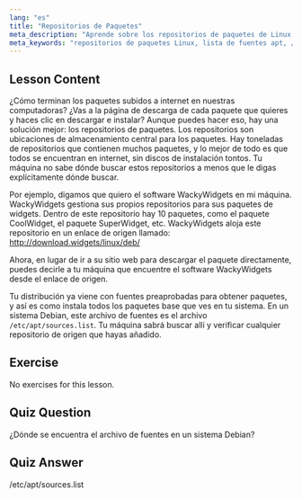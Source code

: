 ```yaml
---
lang: "es"
title: "Repositorios de Paquetes"
meta_description: "Aprende sobre los repositorios de paquetes de Linux y cómo gestionan el software. Descubre cómo encontrar y añadir fuentes de paquetes como /etc/apt/sources.list para una fácil instalación."
meta_keywords: "repositorios de paquetes Linux, lista de fuentes apt, /etc/apt/sources.list, paquetes Linux, Linux para principiantes, tutorial de Linux, gestión de paquetes"
---
```


## Lesson Content

¿Cómo terminan los paquetes subidos a internet en nuestras computadoras? ¿Vas a la página de descarga de cada paquete que quieres y haces clic en descargar e instalar? Aunque puedes hacer eso, hay una solución mejor: los repositorios de paquetes. Los repositorios son ubicaciones de almacenamiento central para los paquetes. Hay toneladas de repositorios que contienen muchos paquetes, y lo mejor de todo es que todos se encuentran en internet, sin discos de instalación tontos. Tu máquina no sabe dónde buscar estos repositorios a menos que le digas explícitamente dónde buscar.

Por ejemplo, digamos que quiero el software WackyWidgets en mi máquina. WackyWidgets gestiona sus propios repositorios para sus paquetes de widgets. Dentro de este repositorio hay 10 paquetes, como el paquete CoolWidget, el paquete SuperWidget, etc. WackyWidgets aloja este repositorio en un enlace de origen llamado: <http://download.widgets/linux/deb/>

Ahora, en lugar de ir a su sitio web para descargar el paquete directamente, puedes decirle a tu máquina que encuentre el software WackyWidgets desde el enlace de origen.

Tu distribución ya viene con fuentes preaprobadas para obtener paquetes, y así es como instala todos los paquetes base que ves en tu sistema. En un sistema Debian, este archivo de fuentes es el archivo `/etc/apt/sources.list`. Tu máquina sabrá buscar allí y verificar cualquier repositorio de origen que hayas añadido.

## Exercise

No exercises for this lesson.

## Quiz Question

¿Dónde se encuentra el archivo de fuentes en un sistema Debian?

## Quiz Answer

/etc/apt/sources.list
